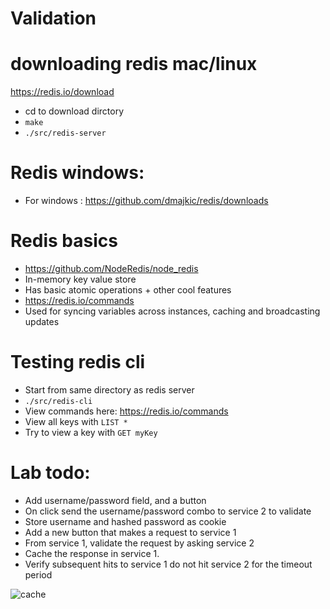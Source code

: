 # Validation

# downloading redis mac/linux
https://redis.io/download
- cd to download dirctory
- `make`
- `./src/redis-server`
# Redis windows:
- For windows : https://github.com/dmajkic/redis/downloads

# Redis basics
- https://github.com/NodeRedis/node_redis
- In-memory key value store
- Has basic atomic operations + other cool features
- https://redis.io/commands
- Used for syncing variables across instances, caching and broadcasting updates

# Testing redis cli
- Start from same directory as redis server
- `./src/redis-cli`
- View commands here: https://redis.io/commands
- View all keys with `LIST *`
- Try to view a key with `GET myKey`


# Lab todo:
- Add username/password field, and a button
- On click send the username/password combo to service 2 to validate 
- Store username and hashed password as cookie
- Add a new button that makes a request to service 1
- From service 1, validate the request by asking service 2
- Cache the response in service 1.
- Verify subsequent hits to service 1 do not hit service 2 for the timeout period

![cache](cache.png "cache")